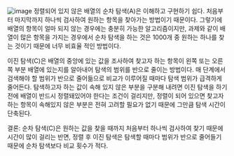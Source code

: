 ![image](https://github.com/user-attachments/assets/7f0b9405-732a-4cec-bcec-7711be11b472)
정렬되어 있지 않은 배열의 순차 탐색(A)은 이해하고 구현하기 쉽다. 처음부터 마지막까지 하나씩 검사하여 원하는 항목을 찾아가는 방법이기 때문이다. 그렇기에 배열의 항목이 얼마 되지 않는 경우에는 충분히 가능한 알고리즘이지만, 과제와 같이 배열이 많은 항목을 가지는 경우에서 순차 탐색을 하는 것은 1000개 중 원하는 하나를 찾는 것이기 때문에 너무 비효율 적인 방법이다.

이진 탐색(C)은 배열의 중앙에 있는 값을 조사하여 찾고자 하는 항목이 왼쪽 또는 오른쪽 부분 배열에 있는지를 알아내어 탐색의 범위를 반으로 줄이는 방법이다. 매 단계에서 검색해야 할 범위가 반으로 줄어듦으로 비교가 이루어질 때마다 탐색 범위가 급격하게 줄어든다. 탐색하고자 하는 값이 속해 있지 않은 부분을 구분해 내려면 이진 탐색을 하기 전에 배열이 반드시 정렬돼있어야 한다는 조건이 걸리지만, 정렬이 되어 있으면 찾고자 하는 항목이 속해있지 않은 부분은 전혀 고려할 필요가 없기 때문에 그만큼 탐색 시간이 단축된다.

결론: 순차 탐색(C)은 원하는 값을 찾을 때까지 처음부터 하나씩 검사하여 찾기 때문에 시간이 많이 걸리는 반면, 정렬 후 이진 탐색은 탐색할 때마다 범위가 반으로 줄어들기 때문에 순차 탐색보다 비교 횟수가 적다.
